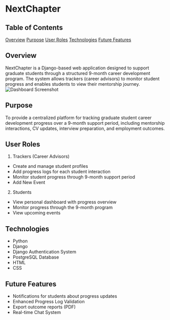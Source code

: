 # NextChapter

## Table of Contents
[Overview](#Overview)
[Purpose](#Purpose)
[User Roles](#User-Roles)
[Technologies](#technologies)
[Future Features](#future-features)

## Overview
NextChapter is a Django-based web application designed to support graduate students through a structured 9-month career development program. The system allows trackers (career advisors) to monitor student progress and enables students to view their mentorship journey.
![Dashboard Screenshot](images/dashboard.png)

## Purpose
To provide a centralized platform for tracking graduate student career development progress over a 9-month support period, including mentorship interactions, CV updates, interview preparation, and employment outcomes.

## User Roles
1. Trackers (Career Advisors)
- Create and manage student profiles
- Add progress logs for each student interaction
- Monitor student progress through 9-month support period
- Add New Event

2. Students
- View personal dashboard with progress overview
- Monitor progress through the 9-month program
- View upcoming events

## Technologies
- Python 
- Django
- Django Authentication System
- PostgreSQL Database
- HTML
- CSS
 
## Future Features
- Notifications for students about progress updates
- Enhanced Progress Log Validation
- Export outcome reports (PDF)
- Real-time Chat System